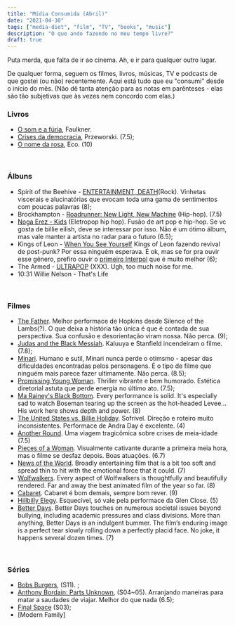 ```yaml
---
title: "Mídia Consumida (Abril)"
date: "2021-04-30"
tags: ["media-diet", "film", "TV", "books", "music"]
description: "O que ando fazendo no meu tempo livre?"
draft: true
---
```


Puta merda, que falta de ir ao cinema. Ah, e ir para qualquer outro lugar. 

De qualquer forma, seguem os filmes, livros, músicas, TV e podcasts de que gostei (ou não) recentemente. Aqui está tudo que eu "consumi" desde o início do mês. (Não dê tanta atenção para as notas em parênteses - elas são tão subjetivas que às vezes nem concordo com elas.)

### Livros

- [O som e a fúria](https://www.amazon.com.br/som-f%C3%BAria-William-Faulkner/dp/8535929428/), Faulkner.
- [Crises da democracia](https://www.amazon.com.br/dp/8537818844/), Przeworski. (7.5);
- [O nome da rosa](https://www.amazon.com.br/Nome-Rosa-Exclusivo-Amazon/dp/8501115827/), Eco. (10)

&nbsp;
&nbsp;

### Álbuns
- Spirit of the Beehive - [ENTERTAINMENT, DEATH](https://open.spotify.com/album/7fQtF6nueGmgPXajwcATgJ?si=zB7lkkkcTbqZOxaQs5mtyA)(Rock). Vinhetas viscerais e alucinatórias que evocam toda uma gama de sentimentos com poucas palavras (8);
- Brockhampton - [Roadrunner: New Light, New Machine](https://open.spotify.com/album/6sPcgDto5EI6EBPc2jhDC7?si=iByGzkxqQKCZxLbzPErvKQ) (Hip-hop). (7.5)
- [Noga Erez - Kids](https://open.spotify.com/album/55JRBOOVB5twmQbydWvzBc?si=aGQb58vpRMiIabLDsgAewA) (Eletropop hip hop). Fusão de art pop e hip-hop. Se vc gosta de billie eilish, deve se interessar por isso. Não é um ótimo álbum, mas vale manter a artista no radar para o futuro (6.5);
- Kings of Leon - [When You See Yourself](https://open.spotify.com/album/5mi6IbVDNVKpOO702ejPn6?si=RZpy3MVgQ9O1CNt_ZymS7Q) Kings of Leon fazendo revival de post-punk? Por essa ninguém esperava. É ok, mas se for pra ouvir esse gênero, prefiro ouvir o [primeiro Interpol](https://open.spotify.com/album/4sW8Eql2e2kdRP1A1R1clG?si=MA0jR7bKT9Gx77lFCt1EgA) que é muito melhor (6);
- The Armed - [ULTRAPOP](https://open.spotify.com/album/6ZyYffpgsnpB9iYyHZjMVC?si=W_prOj1RQ1Sp59nXXS9_mw) (XXX). Ugh, too much noise for me.
- 10:31 Willie Nelson - That's Life

&nbsp;
&nbsp;

### Filmes

- [The Father](https://www.imdb.com/title/tt10272386/). Melhor performace de Hopkins desde Silence of the Lambs(?). O que deixa a história tão única é que é contada de sua perspectiva. Sua confusão e desorientação viram nossa. Não perca. (9);
- [Judas and the Black Messiah](https://www.imdb.com/title/tt9784798/). Kaluuya e Stanfield incendeiram o filme. (7.8);
- [Minari](https://www.imdb.com/title/tt10633456). Humano e sutil, Minari nunca perde o otimsmo - apesar das dificuldades encontradas pelos personagens. É o tipo de filme que ninguém mais parece fazer ultimamente. Não perca. (8.5);
- [Promissing Young Woman](https://www.imdb.com/title/tt9620292). Thriller vibrante e bem humorado. Estética diretorial astuta que perde energia no último ato. (7.5);
- [Ma Rainey's Black Bottom](https://www.imdb.com/title/tt10514222/). Every performance is solid. It's especially sad to watch Boseman tearing up the screen as the hot-headed Levee... His work here shows depth and power. (8)
- [The United States vs. Billie Holiday](https://www.imdb.com/title/tt8521718/). Sofrível. Direção e roteiro muito inconsistentes. Performace de Andra Day é excelente. (4)
- [Another Round](https://www.imdb.com/title/tt10288566/). Uma viagem tragicômica sobre crises de meia-idade (7.5)
- [Pieces of a Woman](https://www.imdb.com/title/tt11161474/). Visualmente cativante durante a primeira meia hora, mas o filme se desfaz depois. Boas atuações. (6.7)
- [News of the World](https://www.imdb.com/title/tt6878306/).  Broadly entertaining film that is a bit too soft and spread thin to hit with the emotional force that it could. (7)
- [Wolfwalkers](https://www.imdb.com/title/tt5198068/). Every aspect of Wolfwalkers is thoughtfully and beautifully rendered. Far and away the best animated film of the year so far. (8)
- [Cabaret](https://www.imdb.com/title/tt0068327/). Cabaret é bom demais, sempre bom rever. (9)
- [Hillbilly Elegy](https://www.imdb.com/title/tt6772802/). Esquecível, só vale pela performace da Glen Close. (5)
- [Better Days](https://www.imdb.com/title/tt9586294/). Better Days touches on numerous societal issues beyond bullying, including academic pressures and class divisions. More than anything, Better Days is an indulgent bummer. The film’s enduring image is a perfect tear slowly rolling down a perfectly placid face. No joke, it happens several dozen times. (7)
  
  
&nbsp;
&nbsp;

### Séries
- [Bobs Burgers](https://www.imdb.com/title/tt1561755/), (S11). ;
- [Anthony Bordain: Parts Unknown](https://www.imdb.com/title/tt2845786/), (S04~05). Arranjando maneiras para matar a saudades de viajar. Melhor do que nada (6.5);
- [Final Space](https://www.imdb.com/title/tt6317068/) (S03);
- [Modern Family]
